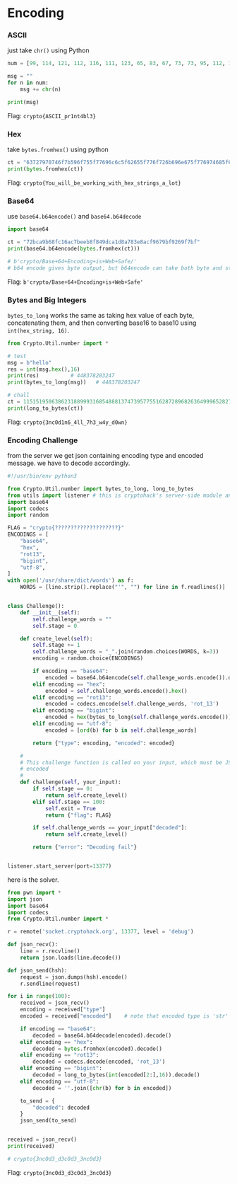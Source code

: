 # Encoding

### ASCII

just take `chr()` using Python

```python
num = [99, 114, 121, 112, 116, 111, 123, 65, 83, 67, 73, 73, 95, 112, 114, 49, 110, 116, 52, 98, 108, 51, 125]

msg = ""
for n in num:
	msg += chr(n)

print(msg)
```

Flag: `crypto{ASCII_pr1nt4bl3}`

### Hex

take `bytes.fromhex()` using python

```python
ct = "63727970746f7b596f755f77696c6c5f62655f776f726b696e675f776974685f6865785f737472696e67735f615f6c6f747d"
print(bytes.fromhex(ct))
```

Flag: `crypto{You_will_be_working_with_hex_strings_a_lot}`

### Base64

use `base64.b64encode()` and `base64.b64decode`

```python
import base64

ct = "72bca9b68fc16ac7beeb8f849dca1d8a783e8acf9679bf9269f7bf"
print(base64.b64encode(bytes.fromhex(ct)))

# b'crypto/Base+64+Encoding+is+Web+Safe/'
# b64 encode gives byte output, but b64encode can take both byte and string as input
```

Flag: `b'crypto/Base+64+Encoding+is+Web+Safe'`

### Bytes and Big Integers

`bytes_to_long` works the same as taking hex value of each byte, concatenating them, and then converting base16 to base10 using `int(hex_string, 16)`.

```python
from Crypto.Util.number import *

# test
msg = b"hello"
res = int(msg.hex(),16)
print(res)			# 448378203247
print(bytes_to_long(msg))	# 448378203247

# chall
ct = 11515195063862318899931685488813747395775516287289682636499965282714637259206269
print(long_to_bytes(ct))
```

Flag: `crypto{3nc0d1n6_4ll_7h3_w4y_d0wn}`

### Encoding Challenge

from the server we get json containing encoding type and encoded message. we have to decode accordingly.

```python
#!/usr/bin/env python3

from Crypto.Util.number import bytes_to_long, long_to_bytes
from utils import listener # this is cryptohack's server-side module and not part of python
import base64
import codecs
import random

FLAG = "crypto{????????????????????}"
ENCODINGS = [
    "base64",
    "hex",
    "rot13",
    "bigint",
    "utf-8",
]
with open('/usr/share/dict/words') as f:
    WORDS = [line.strip().replace("'", "") for line in f.readlines()]


class Challenge():
    def __init__(self):
        self.challenge_words = ""
        self.stage = 0

    def create_level(self):
        self.stage += 1
        self.challenge_words = "_".join(random.choices(WORDS, k=3))
        encoding = random.choice(ENCODINGS)

        if encoding == "base64":
            encoded = base64.b64encode(self.challenge_words.encode()).decode() # wow so encode
        elif encoding == "hex":
            encoded = self.challenge_words.encode().hex()
        elif encoding == "rot13":
            encoded = codecs.encode(self.challenge_words, 'rot_13')
        elif encoding == "bigint":
            encoded = hex(bytes_to_long(self.challenge_words.encode()))
        elif encoding == "utf-8":
            encoded = [ord(b) for b in self.challenge_words]

        return {"type": encoding, "encoded": encoded}

    #
    # This challenge function is called on your input, which must be JSON
    # encoded
    #
    def challenge(self, your_input):
        if self.stage == 0:
            return self.create_level()
        elif self.stage == 100:
            self.exit = True
            return {"flag": FLAG}

        if self.challenge_words == your_input["decoded"]:
            return self.create_level()

        return {"error": "Decoding fail"}


listener.start_server(port=13377)
```

here is the solver.

```python
from pwn import *
import json
import base64
import codecs
from Crypto.Util.number import *

r = remote('socket.cryptohack.org', 13377, level = 'debug')

def json_recv():
    line = r.recvline()
    return json.loads(line.decode())

def json_send(hsh):
    request = json.dumps(hsh).encode()
    r.sendline(request)

for i in range(100):
    received = json_recv()
    encoding = received["type"]
    encoded = received["encoded"]    # note that encoded type is 'str'

    if encoding == "base64":
        decoded = base64.b64decode(encoded).decode()
    elif encoding == "hex":
        decoded = bytes.fromhex(encoded).decode()
    elif encoding == "rot13":
        decoded = codecs.decode(encoded, 'rot_13')
    elif encoding == "bigint":
        decoded = long_to_bytes(int(encoded[2:],16)).decode()
    elif encoding == "utf-8":
        decoded = ''.join([chr(b) for b in encoded])

    to_send = {
        "decoded": decoded
    }
    json_send(to_send)


received = json_recv()
print(received)

# crypto{3nc0d3_d3c0d3_3nc0d3}
```

Flag: `crypto{3nc0d3_d3c0d3_3nc0d3}`
